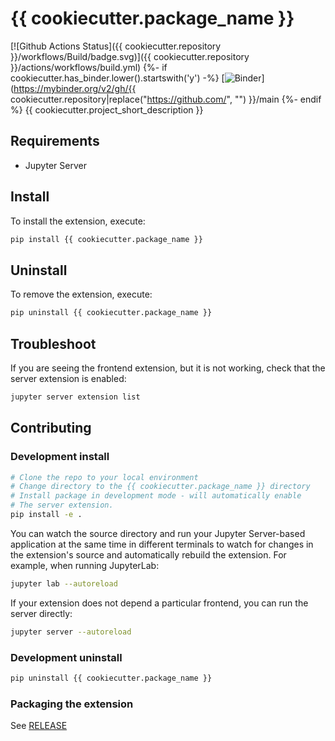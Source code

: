 # {{ cookiecutter.package_name }}

[![Github Actions Status]({{ cookiecutter.repository }}/workflows/Build/badge.svg)]({{ cookiecutter.repository }}/actions/workflows/build.yml)
{%- if cookiecutter.has_binder.lower().startswith('y') -%}
[![Binder](https://mybinder.org/badge_logo.svg)](https://mybinder.org/v2/gh/{{ cookiecutter.repository|replace("https://github.com/", "") }}/main
{%- endif %}
{{ cookiecutter.project_short_description }}
## Requirements

- Jupyter Server

## Install

To install the extension, execute:

```bash
pip install {{ cookiecutter.package_name }}
```

## Uninstall

To remove the extension, execute:

```bash
pip uninstall {{ cookiecutter.package_name }}
```

## Troubleshoot

If you are seeing the frontend extension, but it is not working, check
that the server extension is enabled:

```bash
jupyter server extension list
```

## Contributing

### Development install

```bash
# Clone the repo to your local environment
# Change directory to the {{ cookiecutter.package_name }} directory
# Install package in development mode - will automatically enable
# The server extension.
pip install -e .
```


You can watch the source directory and run your Jupyter Server-based application at the same time in different terminals to watch for changes in the extension's source and automatically rebuild the extension.  For example,
when running JupyterLab:

```bash
jupyter lab --autoreload
```

If your extension does not depend a particular frontend, you can run the
server directly:

```bash
jupyter server --autoreload
```

### Development uninstall

```bash
pip uninstall {{ cookiecutter.package_name }}
```

### Packaging the extension

See [RELEASE](RELEASE.md)
